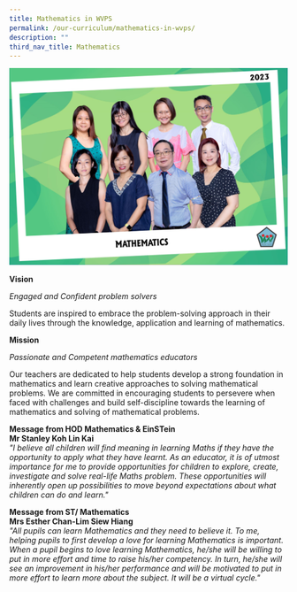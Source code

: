```yaml
---
title: Mathematics in WVPS
permalink: /our-curriculum/mathematics-in-wvps/
description: ""
third_nav_title: Mathematics
---
```

![](/images/About%20Us/Our%20People/mathematics_resized.jpg)

**Vision**  

  

_Engaged and Confident problem solvers_

  

Students are inspired to embrace the problem-solving approach in their daily lives through the knowledge, application and learning of mathematics.

  

**Mission**

  

_Passionate and Competent mathematics educators_

  

Our teachers are dedicated to help students develop a strong foundation in mathematics and learn creative approaches to solving mathematical problems. We are committed in encouraging students to persevere when faced with challenges and build self-discipline towards the learning of mathematics and solving of mathematical problems.

  

**Message from HOD Mathematics &amp; EinSTein** <br>
**Mr Stanley Koh Lin Kai** <br>
_"I believe all children will find meaning in learning Maths if they have the opportunity to apply what they have learnt. As an educator, it is of utmost importance for me to provide opportunities for children to explore, create, investigate and solve real-life Maths problem. These opportunities will inherently open up possibilities to move beyond expectations about what children can do and learn."_

**Message from ST/ Mathematics** <br>
**Mrs Esther Chan-Lim Siew Hiang** <br>
_"All pupils can learn Mathematics and they need to believe it. To me, helping pupils to first develop a love for learning Mathematics is important. When a pupil begins to love learning Mathematics, he/she will be willing to put in more effort and time to raise his/her competency. In turn, he/she will see an improvement in his/her performance and will be motivated to put in more effort to learn more about the subject. It will be a virtual cycle."_
